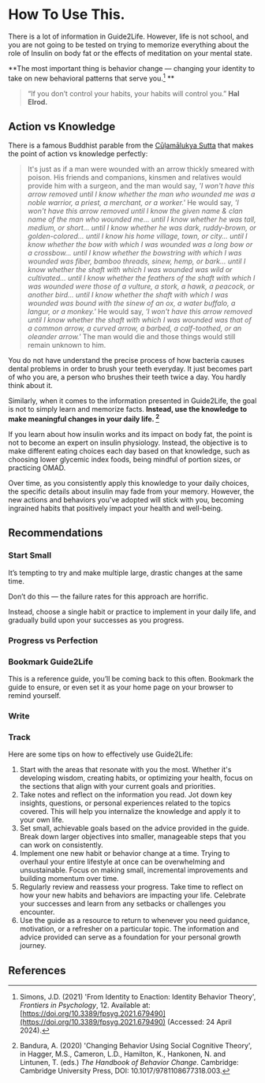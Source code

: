 # How To Use This. 
There is a lot of information in Guide2Life. However, life is not school, and you are not going to be tested on trying to memorize everything about the role of Insulin on body fat or the effects of meditation on your mental state.

**The most important thing is behavior change — changing your identity to take on new behavioral patterns that serve you.[^1] ** 

> “If you don’t control your habits, your habits will control you.” **Hal Elrod.**

## Action vs Knowledge

There is a famous Buddhist parable from the [Cūḷamālukya Sutta](https://encyclopediaofbuddhism.org/wiki/Cūḷamālukya_Sutta) that makes the point of action vs knowledge perfectly:

> It's just as if a man were wounded with an arrow thickly smeared with poison. His friends and companions, kinsmen and relatives would provide him with a surgeon, and the man would say, _'I won't have this arrow removed until I know whether the man who wounded me was a noble warrior, a priest, a merchant, or a worker.'_ He would say, _'I won't have this arrow removed until I know the given name & clan name of the man who wounded me... until I know whether he was tall, medium, or short... until I know whether he was dark, ruddy-brown, or golden-colored... until I know his home village, town, or city... until I know whether the bow with which I was wounded was a long bow or a crossbow... until I know whether the bowstring with which I was wounded was fiber, bamboo threads, sinew, hemp, or bark... until I know whether the shaft with which I was wounded was wild or cultivated... until I know whether the feathers of the shaft with which I was wounded were those of a vulture, a stork, a hawk, a peacock, or another bird... until I know whether the shaft with which I was wounded was bound with the sinew of an ox, a water buffalo, a langur, or a monkey.'_ He would say, _'I won't have this arrow removed until I know whether the shaft with which I was wounded was that of a common arrow, a curved arrow, a barbed, a calf-toothed, or an oleander arrow.'_ The man would die and those things would still remain unknown to him.

You do not have understand the precise process of how bacteria causes dental problems in order to brush your teeth everyday. It just becomes part of who you are, a person who brushes their teeth twice a day. You hardly think about it.  

Similarly, when it comes to the information presented in Guide2Life, the goal is not to simply learn and memorize facts. **Instead, use the knowledge to make meaningful changes in your daily life​. [^2]**

If you learn about how insulin works and its impact on body fat, the point is not to become an expert on insulin physiology. Instead, the objective is to make different eating choices each day based on that knowledge, such as choosing lower glycemic index foods, being mindful of portion sizes, or practicing OMAD.

Over time, as you consistently apply this knowledge to your daily choices, the specific details about insulin may fade from your memory. However, the new actions and behaviors you've adopted will stick with you, becoming ingrained habits that positively impact your health and well-being.


## Recommendations

### Start Small

It’s tempting to try and make multiple large, drastic changes at  the same time. 

Don’t do this — the failure rates for this approach are horrific. 

Instead, choose a single habit or practice to implement in your daily life, and gradually build upon your successes as you progress.

### Progress vs Perfection

### Bookmark Guide2Life

This is a reference guide, you’ll be coming back to this often. Bookmark the guide to ensure, or even set it as your home page on your browser to remind yourself.

### Write

### Track
Here are some tips on how to effectively use Guide2Life:

1. Start with the areas that resonate with you the most. Whether it's developing wisdom, creating habits, or optimizing your health, focus on the sections that align with your current goals and priorities.
2. Take notes and reflect on the information you read. Jot down key insights, questions, or personal experiences related to the topics covered. This will help you internalize the knowledge and apply it to your own life.
3. Set small, achievable goals based on the advice provided in the guide. Break down larger objectives into smaller, manageable steps that you can work on consistently. 
4. Implement one new habit or behavior change at a time. Trying to overhaul your entire lifestyle at once can be overwhelming and unsustainable. Focus on making small, incremental improvements and building momentum over time.
5. Regularly review and reassess your progress. Take time to reflect on how your new habits and behaviors are impacting your life. Celebrate your successes and learn from any setbacks or challenges you encounter.
6. Use the guide as a resource to return to whenever you need guidance, motivation, or a refresher on a particular topic. The information and advice provided can serve as a foundation for your personal growth journey.

## References

[^1]:Simons, J.D. (2021) 'From Identity to Enaction: Identity Behavior Theory', _Frontiers in Psychology_, 12. Available at: [https://doi.org/10.3389/fpsyg.2021.679490](https://doi.org/10.3389/fpsyg.2021.679490) (Accessed: 24 April 2024).

[^2]:Bandura, A. (2020) 'Changing Behavior Using Social Cognitive Theory', in Hagger, M.S., Cameron, L.D., Hamilton, K., Hankonen, N. and Lintunen, T. (eds.) _The Handbook of Behavior Change_. Cambridge: Cambridge University Press, DOI: 10.1017/9781108677318.003.
